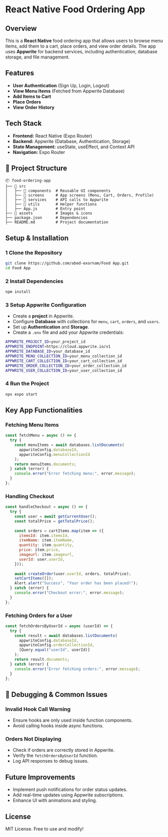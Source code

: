 # React Native Food Ordering App

## Overview
This is a **React Native** food ordering app that allows users to browse menu items, add them to a cart, place orders, and view order details. The app uses **Appwrite** for backend services, including authentication, database storage, and file management.

## Features
- **User Authentication** (Sign Up, Login, Logout)
- **View Menu Items** (Fetched from Appwrite Database)
- **Add Items to Cart**
- **Place Orders**
- **View Order History**

## Tech Stack
- **Frontend:** React Native (Expo Router)
- **Backend:** Appwrite (Database, Authentication, Storage)
- **State Management:** useState, useEffect, and Context API
- **Navigation:** Expo Router

## 📂 Project Structure
```
📦 food-ordering-app
├── 📂 src
│   ├── 📂 components  # Reusable UI components
│   ├── 📂 screens     # App screens (Menu, Cart, Orders, Profile)
│   ├── 📂 services    # API calls to Appwrite
│   ├── 📂 utils       # Helper functions
│   ├── App.js        # Entry point
├── 📂 assets          # Images & icons
├── package.json      # Dependencies
├── README.md         # Project documentation
```

## Setup & Installation
### 1 Clone the Repository
```sh
git clone https://github.com/abed-exornam/Food App.git
cd Food App
```

### 2️ Install Dependencies
```sh
npm install
```

### 3️ Setup Appwrite Configuration
- Create a **project** in Appwrite.
- Configure **Database** with collections for `menu`, `cart`, `orders`, and `users`.
- Set up **Authentication** and **Storage**.
- Create a `.env` file and add your Appwrite credentials:

```sh
APPWRITE_PROJECT_ID=your_project_id
APPWRITE_ENDPOINT=https://cloud.appwrite.io/v1
APPWRITE_DATABASE_ID=your_database_id
APPWRITE_MENU_COLLECTION_ID=your_menu_collection_id
APPWRITE_CART_COLLECTION_ID=your_cart_collection_id
APPWRITE_ORDER_COLLECTION_ID=your_order_collection_id
APPWRITE_USER_COLLECTION_ID=your_user_collection_id
```

### 4️ Run the Project
```sh
npx expo start
```

## Key App Functionalities

### Fetching Menu Items
```javascript
const fetchMenu = async () => {
  try {
    const menuItems = await databases.listDocuments(
      appwriteConfig.databaseId,
      appwriteConfig.menuCollectionId
    );
    return menuItems.documents;
  } catch (error) {
    console.error("Error fetching menu:", error.message);
  }
};
```

### Handling Checkout
```javascript
const handleCheckout = async () => {
  try {
    const user = await getCurrentUser();
    const totalPrice = getTotalPrice();
    
    const orders = cartItems.map(item => ({
      itemsId: item.itemsId,
      itemName: item.itemName,
      quantity: item.quantity,
      price: item.price,
      imageurl: item.imageurl,
      userId: user.userId,
    }));
    
    await createOrder(user.userId, orders, totalPrice);
    setCartItems([]);
    Alert.alert("Success", "Your order has been placed!");
  } catch (error) {
    console.error("Checkout error:", error.message);
  }
};
```

### Fetching Orders for a User
```javascript
const fetchOrdersByUserId = async (userId) => {
  try {
    const result = await databases.listDocuments(
      appwriteConfig.databaseId,
      appwriteConfig.orderCollectionId,
      [Query.equal("userId", userId)]
    );
    return result.documents;
  } catch (error) {
    console.error("Error fetching orders:", error.message);
  }
};
```

## 🐞 Debugging & Common Issues
### **Invalid Hook Call Warning**
- Ensure hooks are only used inside function components.
- Avoid calling hooks inside async functions.

### **Orders Not Displaying**
- Check if orders are correctly stored in Appwrite.
- Verify the `fetchOrdersByUserId` function.
- Log API responses to debug issues.

## Future Improvements
- Implement push notifications for order status updates.
- Add real-time updates using Appwrite subscriptions.
- Enhance UI with animations and styling.

## License
MIT License. Free to use and modify!

